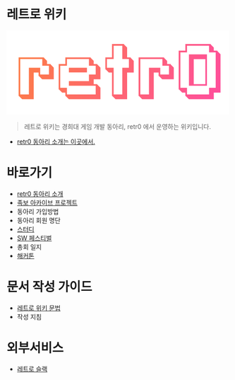<!-- TITLE: Home -->
<!-- SUBTITLE: retr0 위키의 프론트 페이지 입니다. -->

# 레트로 위키
![Logo](/uploads/logo.png "Logo")
> 레트로 위키는 경희대 게임 개발 동아리, retr0 에서 운영하는 위키입니다.

* [retr0 동아리 소개는 이곳에서.](/retr-0)

# 바로가기
* [retr0 동아리 소개](/retr-0)
* [족보 아카이브 프로젝트](/족보-아카이브)
* 동아리 가입방법
* 동아리 회원 명단
* [스터디](/스터디)
* [SW 페스티벌](/sw-페스티벌)
* 총회 일지
* [해커톤](/해커톤)

# 문서 작성 가이드
* [레트로 위키 문법](/위키-문법)
* 작성 지침

# 외부서비스
* [레트로 슬랙](https://retr0.slack.com/)